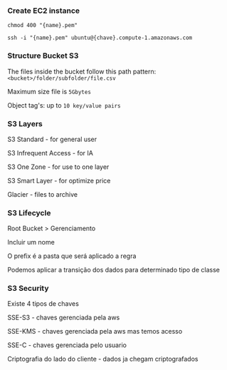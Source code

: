 ### Create EC2 instance
```
chmod 400 "{name}.pem"

ssh -i "{name}.pem" ubuntu@{chave}.compute-1.amazonaws.com
```

### Structure Bucket S3
The files inside the bucket follow this path pattern: `<bucket>/folder/subfolder/file.csv`

Maximum size file is `5Gbytes`

Object tag's: up to `10 key/value pairs`

### S3 Layers
S3 Standard - for general user

S3 Infrequent Access - for IA

S3 One Zone - for use to one layer

S3 Smart Layer - for optimize price

Glacier - files to archive

### S3 Lifecycle
Root Bucket > Gerenciamento 

Incluir um nome

O prefix é a pasta que será aplicado a regra

Podemos aplicar a transição dos dados para determinado tipo de classe

### S3 Security
Existe 4 tipos de chaves

SSE-S3 - chaves gerenciada pela aws

SSE-KMS - chaves gerenciada pela aws mas temos acesso

SSE-C - chaves gerenciada pelo usuario

Criptografia do lado do cliente - dados ja chegam criptografados